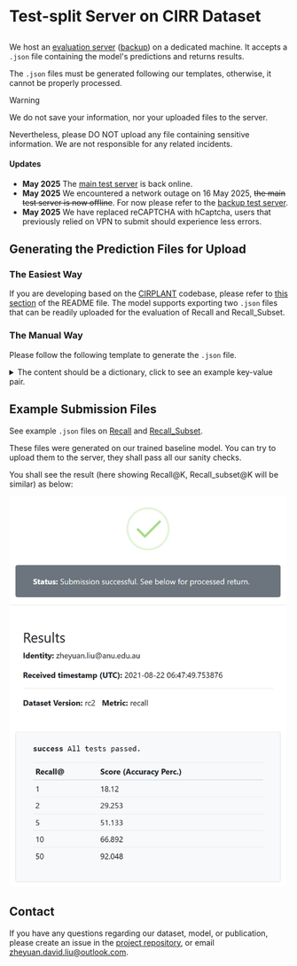 # Test-split Server on CIRR Dataset

##

We host an [evaluation server](http://cirr.cecs.anu.edu.au/) ([backup](https://cirr.jyu.one/)) on a dedicated machine. It accepts a `.json` file containing the model's predictions and returns results.

The `.json` files must be generated following our templates, otherwise, it cannot be properly processed.

> [!WARNING]
> We do not save your information, nor your uploaded files to the server. 
> 
> Nevertheless, please DO NOT upload any file containing sensitive information. We are not responsible for any related incidents.


#### Updates

* **May 2025** The [main test server](http://cirr.cecs.anu.edu.au/) is back online.
* **May 2025** We encountered a network outage on 16 May 2025, ~~the main test server is now offline~~. For now please refer to the [backup test server](https://cirr.jyu.one/).
* **May 2025** We have replaced reCAPTCHA with hCaptcha, users that previously relied on VPN to submit should experience less errors.
  
## Generating the Prediction Files for Upload

### The Easiest Way
If you are developing based on the [CIRPLANT](https://github.com/Cuberick-Orion/CIRPLANT) codebase, please refer to [this section](https://github.com/Cuberick-Orion/CIRPLANT#test-split-evaluation) of the README file. The model supports exporting two `.json` files that can be readily uploaded for the evaluation of Recall and Recall_Subset.

### The Manual Way
Please follow the following template to generate the `.json` file.

<details>
  <summary>The content should be a dictionary, click to see an example key-value pair.</summary>
  
   ```
    "12063": ["test1-233-3-img1", 
              "test1-969-1-img0", 
              "test1-455-2-img1", 
              "test1-835-3-img0", 
              "test1-238-1-img1",
              ...
              # list contains:
              # top-50 candidates for recall, or
              # top-3 candidates for recall_subset
    ],
   ```

 - Here, `12063` is the unique `pair_id` for a query, you shall find it in our dataset annotation entries (check out either one of the    `captions/cap.VER.SPLIT.json` files).
 - The list of candidates is your model's prediction associated with that particular query. 
 - **Important!** Two special entries shall be added to the file, indicating **(1)** the version of the CIRR dataset used, and **(2)** the metric for evaluation.
   - dataset version: e.g., `"version": "rc2"`
   - metric: either `"metric": "recall"` or `"metric": "recall_subset"`
 - To limit the file size (Maximum 5MB), please select, for each entry, the top-50 (resp. 3) predictions to evaluate on Recall (resp. Recall_Subset).
</details>

## Example Submission Files
See example `.json` files on [Recall](demo_files/test1_pred_ranks_recall.json) and [Recall_Subset](demo_files/test1_pred_ranks_recall_subset.json). 

These files were generated on our trained baseline model. You can try to upload them to the server, they shall pass all our sanity checks.

You shall see the result (here showing Recall@K, Recall_subset@K will be similar) as below:

<img src="https://raw.githubusercontent.com/Cuberick-Orion/CIRR/main/demo_imgs/submit_example.png" width="500">


## Contact
If you have any questions regarding our dataset, model, or publication, please create an issue in the [project repository](https://github.com/Cuberick-Orion/CIRR/issues), or email [zheyuan.david.liu@outlook.com](mailto:zheyuan.david.liu@outlook.com).
